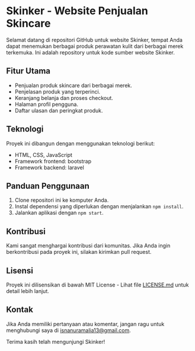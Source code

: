 # Skinker - Website Penjualan Skincare

Selamat datang di repositori GitHub untuk website Skinker, tempat Anda dapat menemukan berbagai produk perawatan kulit dari berbagai merek terkemuka. Ini adalah repository untuk kode sumber website Skinker.

## Fitur Utama
- Penjualan produk skincare dari berbagai merek.
- Penjelasan produk yang terperinci.
- Keranjang belanja dan proses checkout.
- Halaman profil pengguna.
- Daftar ulasan dan peringkat produk.

## Teknologi
Proyek ini dibangun dengan menggunakan teknologi berikut:
- HTML, CSS, JavaScript
- Framework frontend: bootstrap 
- Framework backend: laravel

## Panduan Penggunaan
1. Clone repositori ini ke komputer Anda.
2. Instal dependensi yang diperlukan dengan menjalankan `npm install`.
3. Jalankan aplikasi dengan `npm start`.

## Kontribusi
Kami sangat menghargai kontribusi dari komunitas. Jika Anda ingin berkontribusi pada proyek ini, silakan kirimkan pull request.

## Lisensi
Proyek ini dilisensikan di bawah MIT License - Lihat file [LICENSE.md](LICENSE.md) untuk detail lebih lanjut.

## Kontak
Jika Anda memiliki pertanyaan atau komentar, jangan ragu untuk menghubungi saya di isnanuramalia13@gmail.com.

Terima kasih telah mengunjungi Skinker!

